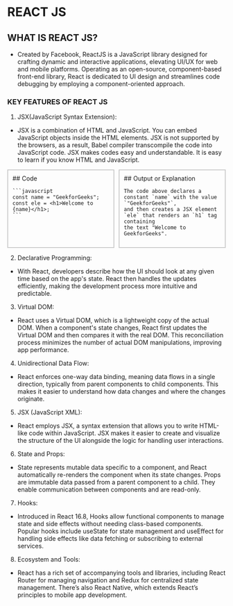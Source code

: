 # REACT JS

## WHAT IS REACT JS?
- Created by Facebook, ReactJS is a JavaScript library designed for crafting dynamic and interactive applications, elevating UI/UX for web and mobile platforms. Operating as an open-source, component-based front-end library, React is dedicated to UI design and streamlines code debugging by employing a component-oriented approach.
### KEY FEATURES OF REACT JS
1. JSX(JavaScript Syntax Extension):

- JSX is a combination of HTML and JavaScript. You can embed JavaScript objects inside the HTML elements. JSX is not supported by the browsers, as a result, Babel compiler transcompile the code into JavaScript code. JSX makes codes easy and understandable. It is easy to learn if you know HTML and JavaScript.
<div style="display: flex;">

  <div style="flex: 50%; padding: 10px; border: 2px solid #ccc; margin-right: 10px;">
    ## Code

    ```javascript
    const name = "GeekforGeeks";
    const ele = <h1>Welcome to {name}</h1>;
    ```
  </div>

  <div style="flex: 50%; padding: 10px; border: 2px solid #ccc;">
    ## Output or Explanation

    The code above declares a constant `name` with the value `"GeekforGeeks"`, 
    and then creates a JSX element `ele` that renders an `h1` tag containing 
    the text "Welcome to GeekforGeeks".
  </div>

</div>

2. Declarative Programming:

- With React, developers describe how the UI should look at any given time based on the app's state. React then handles the updates efficiently, making the development process more intuitive and predictable.

3. Virtual DOM:

- React uses a Virtual DOM, which is a lightweight copy of the actual DOM. When a component's state changes, React first updates the Virtual DOM and then compares it with the real DOM. This reconciliation process minimizes the number of actual DOM manipulations, improving app performance.

4. Unidirectional Data Flow:

- React enforces one-way data binding, meaning data flows in a single direction, typically from parent components to child components. This makes it easier to understand how data changes and where the changes originate.

5. JSX (JavaScript XML):

- React employs JSX, a syntax extension that allows you to write HTML-like code within JavaScript. JSX makes it easier to create and visualize the structure of the UI alongside the logic for handling user interactions.
 
6. State and Props:

- State represents mutable data specific to a component, and React automatically re-renders the component when its state changes.
Props are immutable data passed from a parent component to a child. They enable communication between components and are read-only.

7. Hooks:

- Introduced in React 16.8, Hooks allow functional components to manage state and side effects without needing class-based components. Popular hooks include useState for state management and useEffect for handling side effects like data fetching or subscribing to external services.

8. Ecosystem and Tools:

- React has a rich set of accompanying tools and libraries, including React Router for managing navigation and Redux for centralized state management. There’s also React Native, which extends React’s principles to mobile app development.